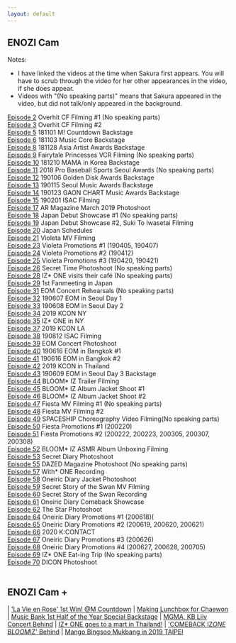 ```yaml
---
layout: default
---
```

<h2>ENOZI Cam</h2>

Notes:<nbr>
- I have linked the videos at the time when Sakura first appears. You will have to scrub through the video for her other appearances in the video, if she does appear.
- Videos with "(No speaking parts)" means that Sakura appeared in the video, but did not talk/only appeared in the background.
  
<a target="_blank" href="https://youtu.be/mEboyuYa5-s?t=5">Episode 2</a> Overhit CF Filming #1 (No speaking parts)<br>
<a target="_blank" href="https://youtu.be/LBljUqTzboo?t=166">Episode 3</a> Overhit CF Filming #2<br>
<a target="_blank" href="https://youtu.be/apgzmeBRqmQ?t=25">Episode 5</a> 181101 M! Countdown Backstage<br>
<a target="_blank" href="https://youtu.be/apkjxdbjj1g?t=39">Episode 6</a> 181103 Music Core Backstage<br>
<a target="_blank" href="https://youtu.be/KJaYHQa_koA?t=76">Episode 8</a> 181128 Asia Artist Awards Backstage<br>
<a target="_blank" href="https://youtu.be/A6EieNny-iY?t=104">Episode 9</a> Fairytale Princesses VCR Filming (No speaking parts)<br>
<a target="_blank" href="https://youtu.be/Z167_AonGm0?t=27">Episode 10</a> 181210 MAMA in Korea Backstage<br>
<a target="_blank" href="https://youtu.be/yWH6yS-_saM?t=80">Episode 11</a> 2018 Pro Baseball Sports Seoul Awards (No speaking parts)<br>
<a target="_blank" href="https://youtu.be/lw4wPYBeySg?t=11">Episode 12</a> 190106 Golden Disk Awards Backstage<br>
<a target="_blank" href="https://youtu.be/H2GztU4loNc?t=80">Episode 13</a> 190115 Seoul Music Awards Backstage<br>
<a target="_blank" href="https://youtu.be/IMBfpoA2iWo?t=15">Episode 14</a> 190123 GAON CHART Music Awards Backstage<br>
<a target="_blank" href="https://youtu.be/ocqIQf7yeBo?t=174">Episode 15</a> 190201 ISAC Filming<br>
<a target="_blank" href="https://youtu.be/HPYhf3P6U5k?t=5">Episode 17</a> AR Magazine March 2019 Photoshoot<br>
<a target="_blank" href="https://youtu.be/SeVGBaF8FGs?t=5">Episode 18</a> Japan Debut Showcase #1 (No speaking parts)<br>
<a target="_blank" href="https://youtu.be/kTjfoC4C_1g?t=21">Episode 19</a> Japan Debut Showcase #2, Suki To Iwasetai Filming<br>
<a target="_blank" href="https://youtu.be/kgyNlu7Jzfs?t=5">Episode 20</a> Japan Schedules<br>
<a target="_blank" href="https://youtu.be/YGZOCCfUtCY?t=388">Episode 21</a> Violeta MV Filming<br>
<a target="_blank" href="https://youtu.be/QuFlMIgKxsA?t=39">Episode 23</a> Violeta Promotions #1 (190405, 190407)<br>
<a target="_blank" href="https://youtu.be/sZeph04xB_k?t=60">Episode 24</a> Violeta Promotions #2 (190412)<br>
<a target="_blank" href="https://youtu.be/eoyUSKMVkgk?t=134">Episode 25</a> Violeta Promotions #3 (190420, 190421)<br>
<a target="_blank" href="https://youtu.be/bJXAseOqSbU?t=287">Episode 26</a> Secret Time Photoshoot (No speaking parts)<br>
<a target="_blank" href="https://youtu.be/M71e4ObS514?t=16">Episode 28</a> IZ* ONE visits their café (No speaking parts)<br>
<a target="_blank" href="https://youtu.be/8XSS0d1ql7I?t=5">Episode 29</a> 1st Fanmeeting in Japan<br>
<a target="_blank" href="https://youtu.be/T4x_pdhXBsM?t=6">Episode 31</a> EOM Concert Rehearsals (No speaking parts)<br>
<a target="_blank" href="https://youtu.be/z8xqNo4awFw?t=48">Episode 32</a> 190607 EOM in Seoul Day 1<br>
<a target="_blank" href="https://youtu.be/A5M8yVRyBxU?t=98">Episode 33</a> 190608 EOM in Seoul Day 2<br>
<a target="_blank" href="https://youtu.be/RdGILzeo0fs?t=171">Episode 34</a> 2019 KCON NY<br>
<a target="_blank" href="https://youtu.be/9kl21DtEHAU?t=18">Episode 35</a> IZ* ONE in NY<br>
<a target="_blank" href="https://youtu.be/0XFHQ55ZSuU?t=48">Episode 37</a> 2019 KCON LA<br>
<a target="_blank" href="https://youtu.be/PhE3BC-dFrg?t=14">Episode 38</a> 190812 ISAC Filming<br>
<a target="_blank" href="https://youtu.be/RGhWYfBfEiE?t=8">Episode 39</a> EOM Concert Photoshoot<br>
<a target="_blank" href="https://youtu.be/ZvfzGGraCd0?t=86">Episode 40</a> 190616 EOM in Bangkok #1<br>
<a target="_blank" href="https://youtu.be/JlgsRMYuuog?t=233">Episode 41</a> 190616 EOM in Bangkok #2<br>
<a target="_blank" href="https://youtu.be/P8nSGzNOlzw?t=120">Episode 42</a> 2019 KCON in Thailand<br>
<a target="_blank" href="https://youtu.be/4oIpuzS1G38?t=141">Episode 43</a> 190609 EOM in Seoul Day 3 Backstage<br>
<a target="_blank" href="https://youtu.be/mUbq6Z6TnC0?t=224">Episode 44</a> BLOOM* IZ Trailer Filming<br>
<a target="_blank" href="https://youtu.be/cacNilg1UrU?t=94">Episode 45</a> BLOOM* IZ Album Jacket Shoot #1<br>
<a target="_blank" href="https://youtu.be/Otb__RH-PsQ?t=555">Episode 46</a> BLOOM* IZ Album Jacket Shoot #2<br>
<a target="_blank" href="https://youtu.be/QVsn0p8RfaA?t=292">Episode 47</a> Fiesta MV Filming #1 (No speaking parts)<br>
<a target="_blank" href="https://youtu.be/T_rKCS3PiCg?t=160">Episode 48</a> Fiesta MV Filming #2 <br>
<a target="_blank" href="https://youtu.be/mvdzhFAo-d0?t=412">Episode 49</a> SPACESHIP Choreography Video Filming(No speaking parts)<br>
<a target="_blank" href="https://youtu.be/UFw2ICbkQ2s?t=602">Episode 50</a> Fiesta Promotions #1 (200220)<br>
<a target="_blank" href="https://youtu.be/4j_yMQ58vx4?t=162">Episode 51</a> Fiesta Promotions #2 (200222, 200223, 200305, 200307, 200308)<br>
<a target="_blank" href="https://youtu.be/7jHSRS673tw?t=358">Episode 52</a> BLOOM* IZ ASMR Album Unboxing Filming<br>
<a target="_blank" href="https://youtu.be/JB8468d920I?t=179">Episode 53</a> Secret Diary Photoshoot<br>
<a target="_blank" href="https://youtu.be/YapO_eStMMA?t=43">Episode 55</a> DAZED Magazine Photoshoot (No speaking parts)<br>
<a target="_blank" href="https://youtu.be/xXYAKsuorgY?t=82">Episode 57</a> With* ONE Recording<br>
<a target="_blank" href="https://youtu.be/7KVZh_VVDkg?t=5">Episode 58</a> Oneiric Diary Jacket Photoshoot<br>
<a target="_blank" href="https://youtu.be/IEpqDVYmVZY?t=428">Episode 59</a> Secret Story of the Swan MV Filming<br>
<a target="_blank" href="https://youtu.be/ubLQCcv9lzg?t=432">Episode 60</a> Secret Story of the Swan Recording<br>
<a target="_blank" href="https://youtu.be/gRORoOb4ZiE?t=113">Episode 61</a> Oneiric Diary Comeback Showcase<br>
<a target="_blank" href="https://youtu.be/EkqHc3dminU?t=301">Episode 62</a> The Star Photoshoot<br>
<a target="_blank" href="https://youtu.be/inIXrInvYs0?t=580">Episode 64</a> Oneiric Diary Promotions #1 (200618)(<br>
<a target="_blank" href="https://youtu.be/zsMj5o-R45Q?t=84">Episode 65</a> Oneiric Diary Promotions #2 (200619, 200620, 200621)<br>
<a target="_blank" href="https://youtu.be/VYIuupYJPMw?t=23">Episode 66</a> 2020 K:CONTACT<br>
<a target="_blank" href="https://youtu.be/VktPQOZEtpM?t=60">Episode 67</a> Oneiric Diary Promotions #3 (200626)<br>
<a target="_blank" href="https://youtu.be/M7xCAjeia9g?t=5">Episode 68</a> Oneiric Diary Promotions #4 (200627, 200628, 200705)<br>
<a target="_blank" href="https://youtu.be/JgXgfieOUIk?t=27">Episode 69</a> IZ* ONE Eat-ing Trip (No speaking parts)<br>
<a target="_blank" href="https://youtu.be/r3IGmjnjfkk?t=37">Episode 70</a> DICON Photoshoot<br>
<br>

<h2>ENOZI Cam +</h2>

| <a target="_blank" href="https://www.youtube.com/watch?v=J326RzASXEQ">'La Vie en Rose' 1st Win! @M Countdown</a>            | <a target="_blank" href="https://www.youtube.com/watch?v=nxZg70OqHpU">Making Lunchbox for Chaewon</a>
| <a target="_blank" href="https://www.youtube.com/watch?v=5ye2u3gLw_U">Music Bank 1st Half of the Year Special Backstage</a> | <a target="_blank" href="https://www.youtube.com/watch?v=M-UjOoy56Is">MGMA, KB Liiv Concert Behind</a>
| <a target="_blank" href="https://www.youtube.com/watch?v=otMw0Um5JLw">IZ* ONE goes to a mart in Thailand!</a>                | <a target="_blank" href="https://www.youtube.com/watch?v=rVAGrBBCJu0">'COMEBACK IZ*ONE BLOOM*IZ' Behind</a>
| <a target="_blank" href="https://www.youtube.com/watch?v=OatrfUO1IDk">Mango Bingsoo Mukbang in 2019 TAIPEI</a>
